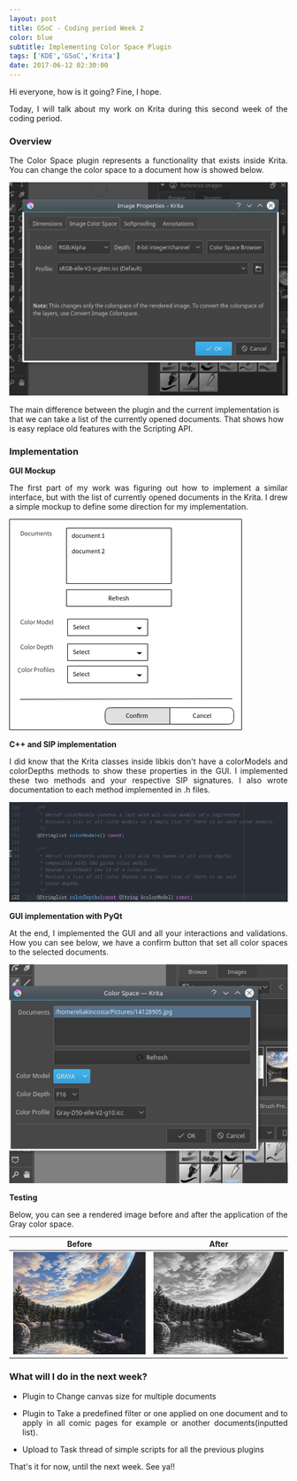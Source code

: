 ```yaml
---
layout: post
title: GSoC - Coding period Week 2
color: blue
subtitle: Implementing Color Space Plugin
tags: ['KDE','GSoC','Krita']
date: 2017-06-12 02:30:00
---
```


Hi everyone, how is it going? Fine, I hope.

<p style="text-align: justify;">Today, I will talk about my work on Krita during this second week of the coding period.</p>

### Overview

<p style="text-align: justify;">The Color Space plugin represents a functionality that exists inside Krita. You can change the color space to a document how is showed below.</p>

![GSOC](/img/color_space_document_krita.png)

The main difference between the plugin and the current implementation is that we can take a list of the currently opened documents. That shows how is easy replace old features with the Scripting API.

### Implementation

<b>GUI Mockup</b>

<p style="text-align: justify;">The first part of my work was figuring out how to implement a similar interface, but with the list of currently opened documents in the Krita. I drew a simple mockup to define some direction for my implementation.</p>

![GSOC](/img/mockup_colorspace_plugin.png)

<b>C++ and SIP implementation</b>

<p style="text-align: justify;">I did know that the Krita classes inside libkis don't have a colorModels and colorDepths methods to show these properties in the GUI. I implemented these two methods and your respective SIP signatures. I also wrote documentation to each method implemented in .h files.</p>

![GSOC](/img/Krita_header_libkis_color_space.png)

<b>GUI implementation with PyQt</b>

<p style="text-align: justify;">At the end, I implemented the GUI and all your interactions and validations. How you can see below, we have a confirm button that set all color spaces to the selected documents.</p>

![GSOC](/img/color_space_plugin_gui.png)

<b>Testing</b>

<p style="text-align: justify;">Below, you can see a rendered image before and after the application of the Gray color space.</p>

Before                                     |  After
:-----------------------------------------:|:-----------------------------------------:
![GSOC](/img/before_color_space_plugin.png)|![GSOC](/img/after_color_space_plugin.png)


### What will I do in the next week?

- Plugin to Change canvas size for multiple documents
- <p style="text-align: justify;">Plugin to Take a predefined filter or one applied on one document and to apply in all comic pages for example or another documents(inputted list).</p>
- Upload to Task thread of simple scripts for all the previous plugins

That's it for now, until the next week. See ya!!
